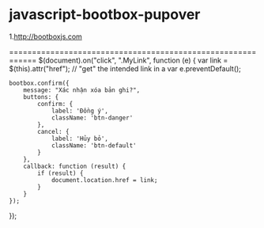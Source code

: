 # javascript-bootbox-pupover

1.http://bootboxjs.com



============================================================
$(document).on("click", ".MyLink", function (e) {
    var link = $(this).attr("href"); // "get" the intended link in a var
    e.preventDefault();

    bootbox.confirm({
        message: "Xác nhận xóa bản ghi?",
        buttons: {
            confirm: {
                label: 'Đồng ý',
                className: 'btn-danger'
            },
            cancel: {
                label: 'Hủy bỏ',
                className: 'btn-default'
            }
        },
        callback: function (result) {
            if (result) {
                document.location.href = link;
            }
        }
    });
});
